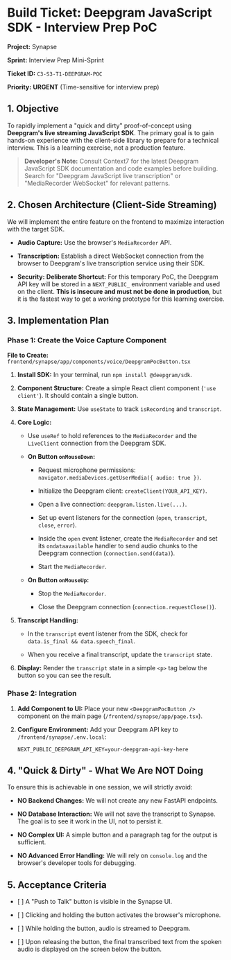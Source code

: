 # Build Ticket: Deepgram JavaScript SDK - Interview Prep PoC

**Project:** Synapse

**Sprint:** Interview Prep Mini-Sprint

**Ticket ID:** `C3-S3-T1-DEEPGRAM-POC`

**Priority:** **URGENT** (Time-sensitive for interview prep)

## 1\. Objective

To rapidly implement a "quick and dirty" proof-of-concept using **Deepgram's live streaming JavaScript SDK**. The primary goal is to gain hands-on experience with the client-side library to prepare for a technical interview. This is a learning exercise, not a production feature.

> **Developer's Note:** Consult Context7 for the latest Deepgram JavaScript SDK documentation and code examples before building. Search for "Deepgram JavaScript live transcription" or "MediaRecorder WebSocket" for relevant patterns.

## 2\. Chosen Architecture (Client-Side Streaming)

We will implement the entire feature on the frontend to maximize interaction with the target SDK.

-   **Audio Capture:** Use the browser's `MediaRecorder` API.
    
-   **Transcription:** Establish a direct WebSocket connection from the browser to Deepgram's live transcription service using their SDK.
    
-   **Security:** **Deliberate Shortcut:** For this temporary PoC, the Deepgram API key will be stored in a `NEXT_PUBLIC_` environment variable and used on the client. **This is insecure and must not be done in production**, but it is the fastest way to get a working prototype for this learning exercise.
    

## 3\. Implementation Plan

### Phase 1: Create the Voice Capture Component

**File to Create:** `frontend/synapse/app/components/voice/DeepgramPocButton.tsx`

1.  **Install SDK:** In your terminal, run `npm install @deepgram/sdk`.
    
2.  **Component Structure:** Create a simple React client component (`'use client'`). It should contain a single button.
    
3.  **State Management:** Use `useState` to track `isRecording` and `transcript`.
    
4.  **Core Logic:**
    
    -   Use `useRef` to hold references to the `MediaRecorder` and the `LiveClient` connection from the Deepgram SDK.
        
    -   **On Button `onMouseDown`:**
        
        -   Request microphone permissions: `navigator.mediaDevices.getUserMedia({ audio: true })`.
            
        -   Initialize the Deepgram client: `createClient(YOUR_API_KEY)`.
            
        -   Open a live connection: `deepgram.listen.live(...)`.
            
        -   Set up event listeners for the connection (`open`, `transcript`, `close`, `error`).
            
        -   Inside the `open` event listener, create the `MediaRecorder` and set its `ondataavailable` handler to send audio chunks to the Deepgram connection (`connection.send(data)`).
            
        -   Start the `MediaRecorder`.
            
    -   **On Button `onMouseUp`:**
        
        -   Stop the `MediaRecorder`.
            
        -   Close the Deepgram connection (`connection.requestClose()`).
            
5.  **Transcript Handling:**
    
    -   In the `transcript` event listener from the SDK, check for `data.is_final && data.speech_final`.
        
    -   When you receive a final transcript, update the `transcript` state.
        
6.  **Display:** Render the `transcript` state in a simple `<p>` tag below the button so you can see the result.
    

### Phase 2: Integration

1.  **Add Component to UI:** Place your new `<DeepgramPocButton />` component on the main page (`/frontend/synapse/app/page.tsx`).
    
2.  **Configure Environment:** Add your Deepgram API key to `/frontend/synapse/.env.local`:
    
    ```
    NEXT_PUBLIC_DEEPGRAM_API_KEY=your-deepgram-api-key-here
    
    ```
    

## 4\. "Quick & Dirty" - What We Are **NOT** Doing

To ensure this is achievable in one session, we will strictly avoid:

-   **NO Backend Changes:** We will not create any new FastAPI endpoints.
    
-   **NO Database Interaction:** We will not save the transcript to Synapse. The goal is to see it work in the UI, not to persist it.
    
-   **NO Complex UI:** A simple button and a paragraph tag for the output is sufficient.
    
-   **NO Advanced Error Handling:** We will rely on `console.log` and the browser's developer tools for debugging.
    

## 5\. Acceptance Criteria

-   \[ \] A "Push to Talk" button is visible in the Synapse UI.
    
-   \[ \] Clicking and holding the button activates the browser's microphone.
    
-   \[ \] While holding the button, audio is streamed to Deepgram.
    
-   \[ \] Upon releasing the button, the final transcribed text from the spoken audio is displayed on the screen below the button.